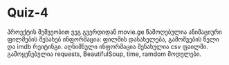 # Quiz-4
პროექტის მეშვეობით ვეგ გვერდიდან movie.ge წამოღებულია ანიმაციური ფილმების შესახებ ინფორმაცია: 
ფილმის დასახელება, გამოშვების წელი და imdb რეიტინგი. აღნიშნული ინფორმაცია შენახულია csv ფაილში. 
გამოყენებულია requests, BeautifulSoup, time, ramdom მოდულები.
